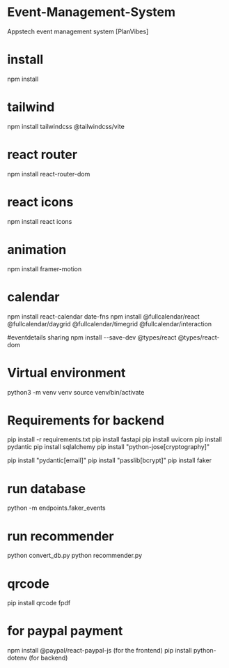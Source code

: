 # Event-Management-System
Appstech event management system [PlanVibes]

# install
npm install

# tailwind
npm install tailwindcss @tailwindcss/vite

# react router
npm install react-router-dom

# react icons
npm install react icons

# animation
npm install framer-motion

# calendar
npm install react-calendar date-fns
npm install @fullcalendar/react @fullcalendar/daygrid @fullcalendar/timegrid @fullcalendar/interaction

#eventdetails sharing
npm install --save-dev @types/react @types/react-dom


# Virtual environment
python3 -m venv venv 
source venv/bin/activate

# Requirements for backend
pip install -r requirements.txt
pip install fastapi
pip install uvicorn
pip install pydantic
pip install sqlalchemy
pip install "python-jose[cryptography]"

pip install "pydantic[email]"
pip install "passlib[bcrypt]"
pip install faker

# run database
python -m endpoints.faker_events 

# run recommender
python convert_db.py
python recommender.py

# qrcode
pip install qrcode fpdf


# for paypal payment
npm install @paypal/react-paypal-js   (for the frontend)
pip install python-dotenv  (for backend)
